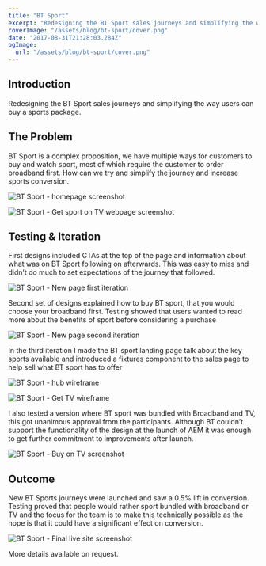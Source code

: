 ```yaml
---
title: "BT Sport"
excerpt: "Redesigning the BT Sport sales journeys and simplifying the way users can buy a sports package."
coverImage: "/assets/blog/bt-sport/cover.png"
date: "2017-08-31T21:28:03.284Z"
ogImage:
  url: "/assets/blog/bt-sport/cover.png"
---
```


## Introduction

Redesigning the BT Sport sales journeys and simplifying the way users can buy a sports package.

## The Problem

BT Sport is a complex proposition, we have multiple ways for customers to buy and watch sport, most of which require the customer to order broadband first. How can we try and simplify the journey and increase sports conversion.

![BT Sport - homepage screenshot](/assets/blog/bt-sport/old-bt-sport-home.jpg|1200|1888|double)

![BT Sport - Get sport on TV webpage screenshot](/assets/blog/bt-sport/old-bt-get-sport-on-tv.jpg|1200|1576|double)

## Testing & Iteration

First designs included CTAs at the top of the page and information about what was on BT Sport following on afterwards. This was easy to miss and didn’t do much to set expectations of the journey that followed.

![BT Sport - New page first iteration](/assets/blog/bt-sport/sport-buytv-first.jpg|1200|1810|single)

Second set of designs explained how to buy BT sport, that you would choose your broadband first. Testing showed that users wanted to read more about the benefits of sport before considering a purchase

![BT Sport - New page second iteration](/assets/blog/bt-sport/sport-buytv-second.jpg|1200|2241|single)

In the third iteration I made the BT sport landing page talk about the key sports available and introduced a fixtures component to the sales page to help sell what BT sport has to offer

![BT Sport - hub wireframe](/assets/blog/bt-sport/sport-hub-wireframe.jpg|1200|2265|double)

![BT Sport - Get TV wireframe](/assets/blog/bt-sport/sport-buytv-wireframe.jpg|1200|2130|double)

I also tested a version where BT sport was bundled with Broadband and TV, this got unanimous approval from the participants. Although BT couldn’t support the functionality of the design at the launch of AEM it was enough to get further commitment to improvements after launch.

![BT Sport - Buy on TV screenshot](/assets/blog/bt-sport/sport-buytv-bundle.jpg|1200|1975|single)

## Outcome

New BT Sports journeys were launched and saw a 0.5% lift in conversion. Testing proved that people would rather sport bundled with broadband or TV and the focus for the team is to make this technically possible as the hope is that it could have a significant effect on conversion.

![BT Sport - Final live site screenshot](/assets/blog/bt-sport/live-buytv-bt-sport.jpg|1200|1541|single)

More details available on request.

</div>
